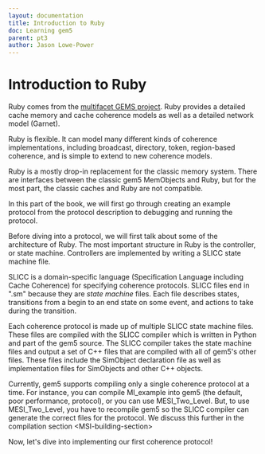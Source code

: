 ```yaml
---
layout: documentation
title: Introduction to Ruby
doc: Learning gem5
parent: pt3
author: Jason Lowe-Power
---
```



Introduction to Ruby
====================

Ruby comes from the [multifacet GEMS
project](http://research.cs.wisc.edu/gems/). Ruby provides a detailed
cache memory and cache coherence models as well as a detailed network
model (Garnet).

Ruby is flexible. It can model many different kinds of coherence
implementations, including broadcast, directory, token, region-based
coherence, and is simple to extend to new coherence models.

Ruby is a mostly drop-in replacement for the classic memory system.
There are interfaces between the classic gem5 MemObjects and Ruby, but
for the most part, the classic caches and Ruby are not compatible.

In this part of the book, we will first go through creating an example
protocol from the protocol description to debugging and running the
protocol.

Before diving into a protocol, we will first talk about some of the
architecture of Ruby. The most important structure in Ruby is the
controller, or state machine. Controllers are implemented by writing a
SLICC state machine file.

SLICC is a domain-specific language (Specification Language including
Cache Coherence) for specifying coherence protocols. SLICC files end in
".sm" because they are *state machine* files. Each file describes
states, transitions from a begin to an end state on some event, and
actions to take during the transition.

Each coherence protocol is made up of multiple SLICC state machine
files. These files are compiled with the SLICC compiler which is written
in Python and part of the gem5 source. The SLICC compiler takes the
state machine files and output a set of C++ files that are compiled with
all of gem5's other files. These files include the SimObject declaration
file as well as implementation files for SimObjects and other C++
objects.

Currently, gem5 supports compiling only a single coherence protocol at a
time. For instance, you can compile MI\_example into gem5 (the default,
poor performance, protocol), or you can use MESI\_Two\_Level. But, to
use MESI\_Two\_Level, you have to recompile gem5 so the SLICC compiler
can generate the correct files for the protocol. We discuss this further
in the compilation section \<MSI-building-section\>

Now, let's dive into implementing our first coherence protocol!
